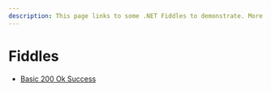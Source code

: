 ```yaml
---
description: This page links to some .NET Fiddles to demonstrate. More to be added.
---
```


# Fiddles

* [Basic 200 Ok Success](https://dotnetfiddle.net/O8TE31)

